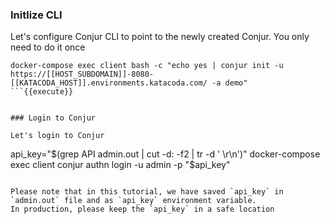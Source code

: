 
### Initlize CLI

Let's configure Conjur CLI to point to the newly created Conjur.
You only need to do it once

```
docker-compose exec client bash -c "echo yes | conjur init -u https://[[HOST_SUBDOMAIN]]-8080-[[KATACODA_HOST]].environments.katacoda.com/ -a demo"
```{{execute}}


### Login to Conjur

Let's login to Conjur
```
api_key="$(grep API admin.out | cut -d: -f2 | tr -d ' \r\n')"
docker-compose exec client conjur authn login -u admin -p "$api_key"
```{{execute}}

Please note that in this tutorial, we have saved `api_key` in `admin.out` file and as `api_key` environment variable.
In production, please keep the `api_key` in a safe location
